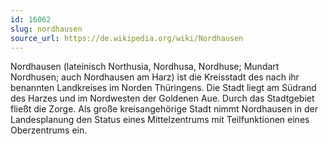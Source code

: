 ```yaml
---
id: 16062
slug: nordhausen
source_url: https://de.wikipedia.org/wiki/Nordhausen
---
```


Nordhausen (lateinisch Northusia, Nordhusa, Nordhuse; Mundart Nordhusen; auch Nordhausen am Harz) ist die Kreisstadt des nach ihr benannten Landkreises im Norden Thüringens. Die Stadt liegt am Südrand des Harzes und im Nordwesten der Goldenen Aue. Durch das Stadtgebiet fließt die Zorge. Als große kreisangehörige Stadt nimmt Nordhausen in der Landesplanung den Status eines Mittelzentrums mit Teilfunktionen eines Oberzentrums ein.
